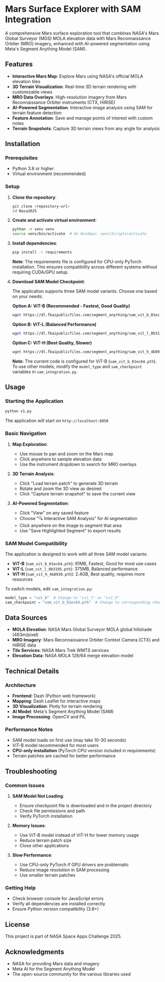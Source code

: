 # Mars Surface Explorer with SAM Integration

A comprehensive Mars surface exploration tool that combines NASA's Mars Global Surveyor (MGS) MOLA elevation data with Mars Reconnaissance Orbiter (MRO) imagery, enhanced with AI-powered segmentation using Meta's Segment Anything Model (SAM).

## Features

- **Interactive Mars Map**: Explore Mars using NASA's official MOLA elevation tiles
- **3D Terrain Visualization**: Real-time 3D terrain rendering with customizable views
- **MRO Data Overlays**: High-resolution imagery from Mars Reconnaissance Orbiter instruments (CTX, HiRISE)
- **AI-Powered Segmentation**: Interactive image analysis using SAM for terrain feature detection
- **Feature Annotation**: Save and manage points of interest with custom notes
- **Terrain Snapshots**: Capture 3D terrain views from any angle for analysis

## Installation

### Prerequisites

- Python 3.8 or higher
- Virtual environment (recommended)

### Setup

1. **Clone the repository**:
   ```bash
   git clone <repository-url>
   cd Nasa2025
   ```

2. **Create and activate virtual environment**:
   ```bash
   python -m venv venv
   source venv/bin/activate  # On Windows: venv\Scripts\activate
   ```

3. **Install dependencies**:
   ```bash
   pip install -r requirements
   ```
   
   **Note**: The requirements file is configured for CPU-only PyTorch installation. This ensures compatibility across different systems without requiring CUDA/GPU setup.

4. **Download SAM Model Checkpoint**:
   
   The application supports three SAM model variants. Choose one based on your needs:

   **Option A: ViT-B (Recommended - Fastest, Good Quality)**
   ```bash
   wget https://dl.fbaipublicfiles.com/segment_anything/sam_vit_b_01ec64.pth
   ```

   **Option B: ViT-L (Balanced Performance)**
   ```bash
   wget https://dl.fbaipublicfiles.com/segment_anything/sam_vit_l_0b3195.pth
   ```

   **Option C: ViT-H (Best Quality, Slower)**
   ```bash
   wget https://dl.fbaipublicfiles.com/segment_anything/sam_vit_h_4b8939.pth
   ```

   **Note**: The current code is configured for ViT-B (`sam_vit_b_01ec64.pth`). To use other models, modify the `model_type` and `sam_checkpoint` variables in `sam_integration.py`.

## Usage

### Starting the Application

```bash
python v1.py
```

The application will start on `http://localhost:8050`

### Basic Navigation

1. **Map Exploration**: 
   - Use mouse to pan and zoom on the Mars map
   - Click anywhere to sample elevation data
   - Use the instrument dropdown to search for MRO overlays

2. **3D Terrain Analysis**:
   - Click "Load terrain patch" to generate 3D terrain
   - Rotate and zoom the 3D view as desired
   - Click "Capture terrain snapshot" to save the current view

3. **AI-Powered Segmentation**:
   - Click "View" on any saved feature
   - Choose "🔍 Interactive SAM Analysis" for AI segmentation
   - Click anywhere on the image to segment that area
   - Use "Save Highlighted Segment" to export results

### SAM Model Compatibility

The application is designed to work with all three SAM model variants:

- **ViT-B** (`sam_vit_b_01ec64.pth`): 91MB, Fastest, Good for most use cases
- **ViT-L** (`sam_vit_l_0b3195.pth`): 375MB, Balanced performance
- **ViT-H** (`sam_vit_h_4b8939.pth`): 2.4GB, Best quality, requires more resources

To switch models, edit `sam_integration.py`:
```python
model_type = "vit_b"  # Change to "vit_l" or "vit_h"
sam_checkpoint = "sam_vit_b_01ec64.pth"  # Change to corresponding checkpoint
```

## Data Sources

- **MOLA Elevation**: NASA Mars Global Surveyor MOLA global hillshade (463m/pixel)
- **MRO Imagery**: Mars Reconnaissance Orbiter Context Camera (CTX) and HiRISE data
- **Tile Services**: NASA Mars Trek WMTS services
- **Elevation Data**: NASA MOLA 128/64 merge elevation model

## Technical Details

### Architecture
- **Frontend**: Dash (Python web framework)
- **Mapping**: Dash Leaflet for interactive maps
- **3D Visualization**: Plotly for terrain rendering
- **AI Model**: Meta's Segment Anything Model (SAM)
- **Image Processing**: OpenCV and PIL

### Performance Notes
- SAM model loads on first use (may take 10-30 seconds)
- ViT-B model recommended for most users
- **CPU-only installation** (PyTorch CPU version included in requirements)
- Terrain patches are cached for better performance

## Troubleshooting

### Common Issues

1. **SAM Model Not Loading**:
   - Ensure checkpoint file is downloaded and in the project directory
   - Check file permissions and path
   - Verify PyTorch installation

2. **Memory Issues**:
   - Use ViT-B model instead of ViT-H for lower memory usage
   - Reduce terrain patch size
   - Close other applications

3. **Slow Performance**:
   - Use CPU-only PyTorch if GPU drivers are problematic
   - Reduce image resolution in SAM processing
   - Use smaller terrain patches

### Getting Help

- Check browser console for JavaScript errors
- Verify all dependencies are installed correctly
- Ensure Python version compatibility (3.8+)

## License

This project is part of NASA Space Apps Challenge 2025.

## Acknowledgments

- NASA for providing Mars data and imagery
- Meta AI for the Segment Anything Model
- The open-source community for the various libraries used